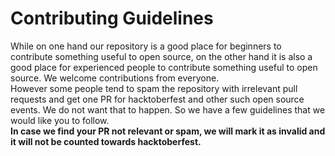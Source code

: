 # Contributing Guidelines
While on one hand our repository is a good place for beginners to contribute something useful to open source, on the other hand it is also a good place for experienced people to contribute something useful to open source. We welcome contributions from everyone. <br>
However some people tend to spam the repository with irrelevant pull requests and get one PR for hacktoberfest and other such open source events. We do not want that to happen. So we have a few guidelines that we would like you to follow. <br>
__In case we find your PR not relevant or spam, we will mark it as invalid and it will not be counted towards hacktoberfest.__